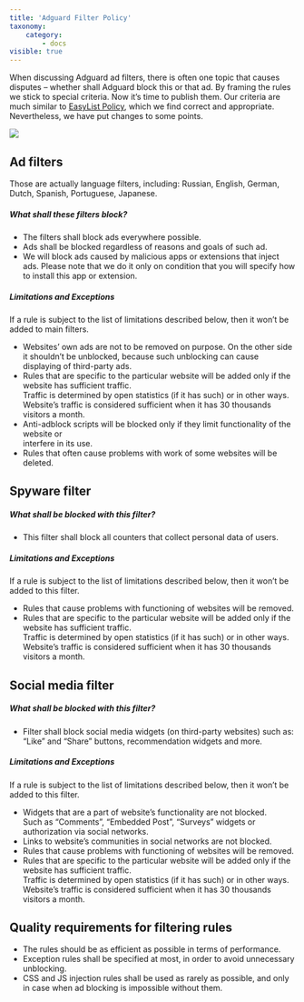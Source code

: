 ```yaml
---
title: 'Adguard Filter Policy'
taxonomy:
    category:
        - docs
visible: true
---
```


When discussing Adguard ad filters, there is often one topic that causes disputes – whether shall Adguard block this or that ad. By framing the rules we stick to special criteria. Now it’s time to publish them. Our criteria are much similar to [EasyList Policy](https://easylist.adblockplus.org/en/policy), which we find correct and appropriate. Nevertheless, we have put changes to some points.

![](https://cdn.adguard.com/public/Adguard/Common/page_filtering.png)


## Ad filters

Those are actually language filters, including: Russian, English, German, Dutch, Spanish, Portuguese, Japanese.

##### What shall these filters block?

- The filters shall block ads everywhere possible. 
- Ads shall be blocked regardless of reasons and goals of such ad.
- We will block ads caused by malicious apps or extensions that inject ads. Please note that we do it only on condition that you will specify how to install this app or extension.

##### Limitations and Exceptions

If a rule is subject to the list of limitations described below, then it won’t be added to main filters.

- Websites’ own ads are not to be removed on purpose. On the other side it shouldn’t be unblocked, because such unblocking can cause displaying of third-party ads.
- Rules that are specific to the particular website will be added only if the website has sufficient traffic.  
 Traffic is determined by open statistics (if it has such) or in other ways.  
 Website’s traffic is considered sufficient when it has 30 thousands visitors a month.
- Anti-adblock scripts will be blocked only if they limit functionality of the website or  
 interfere in its use.
- Rules that often cause problems with work of some websites will be deleted.


## Spyware filter

##### What shall be blocked with this filter?

- This filter shall block all counters that collect personal data of users.

##### Limitations and Exceptions

If a rule is subject to the list of limitations described below, then it won’t be added to this filter.

- Rules that cause problems with functioning of websites will be removed.
- Rules that are specific to the particular website will be added only if the website has sufficient traffic.  
 Traffic is determined by open statistics (if it has such) or in other ways.  
 Website’s traffic is considered sufficient when it has 30 thousands visitors a month.


## Social media filter

##### What shall be blocked with this filter?

- Filter shall block social media widgets (on third-party websites) such as: “Like” and “Share” buttons, recommendation widgets and more.

##### Limitations and Exceptions

If a rule is subject to the list of limitations described below, then it won’t be added to this filter.

- Widgets that are a part of website’s functionality are not blocked.  
 Such as “Comments”, “Embedded Post”, “Surveys” widgets or authorization via social networks.
- Links to website’s communities in social networks are not blocked.
- Rules that cause problems with functioning of websites will be removed.
- Rules that are specific to the particular website will be added only if the website has sufficient traffic.  
 Traffic is determined by open statistics (if it has such) or in other ways.  
 Website’s traffic is considered sufficient when it has 30 thousands visitors a month.


## Quality requirements for filtering rules

- The rules should be as efficient as possible in terms of performance.
- Exception rules shall be specified at most, in order to avoid unnecessary unblocking.
- CSS and JS injection rules shall be used as rarely as possible, and only in case when ad blocking is impossible without them.